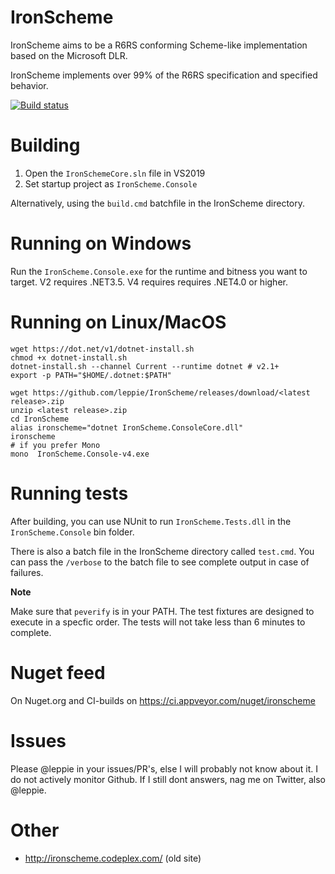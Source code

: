 IronScheme
==========

IronScheme aims to be a R6RS conforming Scheme-like implementation based on the Microsoft DLR.

IronScheme implements over 99% of the R6RS specification and specified behavior.

[![Build status](https://ci.appveyor.com/api/projects/status/github/leppie/IronScheme?branch=master&svg=true)](https://ci.appveyor.com/project/leppie/ironscheme/branch/master)

Building
========

1. Open the `IronSchemeCore.sln` file in VS2019
2. Set startup project as `IronScheme.Console`

Alternatively, using the `build.cmd` batchfile in the IronScheme directory.

Running on Windows
==================

Run the `IronScheme.Console.exe` for the runtime and bitness you want to target. V2 requires .NET3.5. V4 requires requires .NET4.0 or higher.

Running on Linux/MacOS
======================
```
wget https://dot.net/v1/dotnet-install.sh
chmod +x dotnet-install.sh
dotnet-install.sh --channel Current --runtime dotnet # v2.1+
export -p PATH="$HOME/.dotnet:$PATH"

wget https://github.com/leppie/IronScheme/releases/download/<latest release>.zip
unzip <latest release>.zip
cd IronScheme
alias ironscheme="dotnet IronScheme.ConsoleCore.dll"
ironscheme
# if you prefer Mono
mono  IronScheme.Console-v4.exe
```

Running tests
=============

After building, you can use NUnit to run `IronScheme.Tests.dll` in the `IronScheme.Console` bin folder. 

There is also a batch file in the IronScheme directory called `test.cmd`. You can pass the `/verbose` to the batch file to see complete output in case of failures.

**Note**

Make sure that `peverify` is in your PATH. The test fixtures are designed to execute in a specfic order. The tests will not take less than 6 minutes to complete.

Nuget feed
==========

On Nuget.org and CI-builds on https://ci.appveyor.com/nuget/ironscheme

Issues
======

Please @leppie in your issues/PR's, else I will probably not know about it. I do not actively monitor Github. If I still dont answers, nag me on Twitter, also @leppie.

Other
=====

* http://ironscheme.codeplex.com/ (old site)
    
